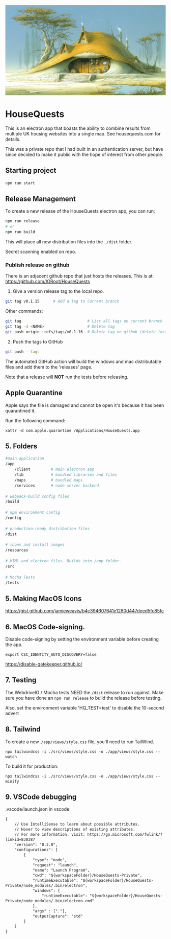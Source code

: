 ![header](https://raw.githubusercontent.com/IORoot/HouseQuests-Private/refs/heads/master/header.jpg)

# HouseQuests

This is an electron app that boasts the ability to combine results from multiple
UK housing websites into a single map. See housequests.com for details.

This was a private repo that I had built in an authentication server, but have since
decided to make it public with the hope of interest from other people.

## Starting project

```bash
npm run start
```

##  Release Management

To create a new release of the HouseQuests electron app, you can run:
```bash
npm run release
# or
npm run build
```
This will place all new distribution files into the `./dist` folder.

Secret scanning enabled on repo.


###  Publish release on github 

There is an adjacent github repo that just hosts the releases. This is at: https://github.com/IORoot/HouseQuests

1. Give a version release tag to the local repo.

```bash
git tag v0.1.15      # Add a tag to current branch
```

Other commands:
```bash
git tag            					# List all tags on current branch
git tag -d <NAME>   				# Delete tag
git push origin :refs/tags/v0.1.16	# Delete tag on github (delete local first)
```

2. Push the tags to GitHub

```bash
git push --tags
```

The automated GitHub action will build the windows and mac distributable files and add them to the 'releases' page.

Note that a release will **NOT** run the tests before releasing.



## Apple Quarantine

Apple says the file is damaged and cannot be open it's because it has been quarantined it. 

Run the following command:

```
xattr -d com.apple.quarantine /Applications/HouseQuests.app
```

## 5. Folders

```bash
#main application
/app
	/client 		# main electron app
	/lib			# bundled libraries and files
	/maps			# bundled maps
	/services		# node server backend

# webpack-build config files
/build

# npm environment config
/config

# production-ready distribution files
/dist

# icons and install images
/resources

# HTML and electron files. Builds into /app folder.
/src

# Mocha Tests
/tests

```

## 5. Making MacOS Icons

https://gist.github.com/jamieweavis/b4c394607641e1280d447deed5fc85fc

## 6. MacOS Code-signing.

Disable code-signing by setting the environment variable before creating the app.
```
export CSC_IDENTITY_AUTO_DISCOVERY=false
```

https://disable-gatekeeper.github.io/

## 7. Testing

The WebdriveIO / Mocha tests NEED the `/dist` release to run against.
Make sure you have done an `npm run release` to build the release before testing.

Also, set the environment variable 'HQ_TEST=test' to disable the 10-second advert


## 8. Tailwind

To create a new`./app/views/style.css` file, you'll need to run TailWind.

```
npx tailwindcss -i ./src/views/style.css -o ./app/views/style.css --watch
```

To build it for production:

```
npx tailwindcss -i ./src/views/style.css -o ./app/views/style.css --minify
```


## 9. VSCode debugging

.vscode/launch.json in vscode:

```
{
    // Use IntelliSense to learn about possible attributes.
    // Hover to view descriptions of existing attributes.
    // For more information, visit: https://go.microsoft.com/fwlink/?linkid=830387
    "version": "0.2.0",
    "configurations": [
        {
            "type": "node",
            "request": "launch",
            "name": "Launch Program",
            "cwd": "${workspaceFolder}/HouseQuests-Private",
            "runtimeExecutable": "${workspaceFolder}/HouseQuests-Private/node_modules/.bin/electron",
            "windows": {
                "runtimeExecutable": "${workspaceFolder}/HouseQuests-Private/node_modules/.bin/electron.cmd"
            },
            "args" : ["."],
            "outputCapture": "std"
        }
    ]
}
```